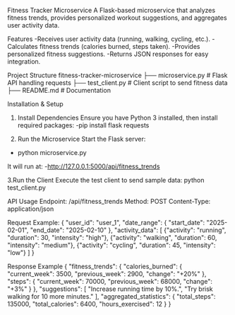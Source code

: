 Fitness Tracker Microservice
A Flask-based microservice that analyzes fitness trends, provides personalized workout suggestions, and aggregates user activity data.

Features
-Receives user activity data (running, walking, cycling, etc.).
-Calculates fitness trends (calories burned, steps taken).
-Provides personalized fitness suggestions.
-Returns JSON responses for easy integration.

Project Structure
fitness-tracker-microservice
 ├── microservice.py        # Flask API handling requests
 ├── test_client.py         # Client script to send fitness data
 ├── README.md              # Documentation

Installation & Setup
1. Install Dependencies
Ensure you have Python 3 installed, then install required packages:
-pip install flask requests

2. Run the Microservice
Start the Flask server:
- python microservice.py
 
It will run at:
-http://127.0.0.1:5000/api/fitness_trends

3.Run the Client
Execute the test client to send sample data:
python test_client.py

API Usage
Endpoint: /api/fitness_trends
Method: POST
Content-Type: application/json

Request Example:
{
    "user_id": "user_1",
    "date_range": {
        "start_date": "2025-02-01",
        "end_date": "2025-02-10"
    },
    "activity_data": [
        {"activity": "running", "duration": 30, "intensity": "high"},
        {"activity": "walking", "duration": 60, "intensity": "medium"},
        {"activity": "cycling", "duration": 45, "intensity": "low"}
    ]
}

Response Example
{
    "fitness_trends": {
        "calories_burned": {
            "current_week": 3500,
            "previous_week": 2900,
            "change": "+20%"
        },
        "steps": {
            "current_week": 70000,
            "previous_week": 68000,
            "change": "+3%"
        }
    },
    "suggestions": [
        "Increase running time by 10%.",
        "Try brisk walking for 10 more minutes."
    ],
    "aggregated_statistics": {
        "total_steps": 135000,
        "total_calories": 6400,
        "hours_exercised": 12
    }
}

